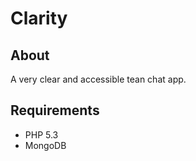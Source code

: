 # Clarity


## About

A very clear and accessible tean chat app.


## Requirements

* PHP 5.3
* MongoDB
